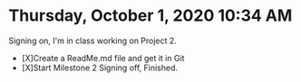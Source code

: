 # Thursday, October  1, 2020 10:34 AM
Signing on, I'm in class working on Project 2.
- [X]Create a ReadMe.md file and get it in Git
- [X]Start Milestone 2 
Signing off, Finished.